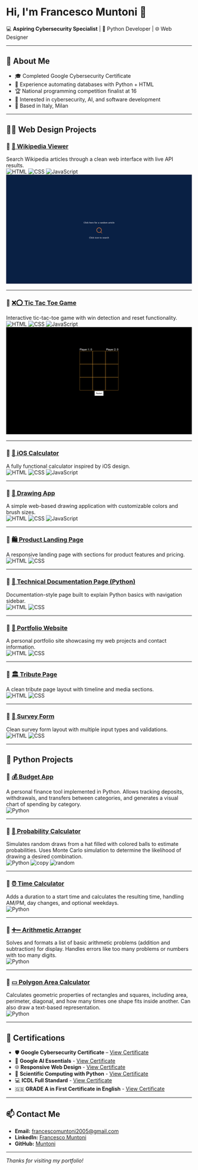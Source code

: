 # Hi, I'm Francesco Muntoni 👋

💻 **Aspiring Cybersecurity Specialist** | 🐍 Python Developer | 🌐 Web Designer

---

## 🚀 About Me
- 🎓 Completed Google Cybersecurity Certificate
- 💼 Experience automating databases with Python + HTML
- 🏆 National programming competition finalist at 16
- 🔐 Interested in cybersecurity, AI, and software development
- 📍 Based in Italy, Milan

---

## 📂🌐 Web Design Projects

### 🔹 [📰 Wikipedia Viewer](https://codepen.io/Muntoni/full/qByaLXV)
Search Wikipedia articles through a clean web interface with live API results.  
![HTML](https://img.shields.io/badge/HTML-E34F26?style=for-the-badge&logo=html5&logoColor=white) ![CSS](https://img.shields.io/badge/CSS-1572B6?style=for-the-badge&logo=css3&logoColor=white) ![JavaScript](https://img.shields.io/badge/JavaScript-F7DF1E?style=for-the-badge&logo=javascript&logoColor=black)
![Wikipedia Viewer Screenshot](assets/wikipedia-viewer.png)

---

### 🔹 [❌⭕ Tic Tac Toe Game](https://codepen.io/Muntoni/full/ExpgypK)
Interactive tic-tac-toe game with win detection and reset functionality.  
![HTML](https://img.shields.io/badge/HTML-E34F26?style=for-the-badge&logo=html5&logoColor=white)  ![CSS](https://img.shields.io/badge/CSS-1572B6?style=for-the-badge&logo=css3&logoColor=white) ![JavaScript](https://img.shields.io/badge/JavaScript-F7DF1E?style=for-the-badge&logo=javascript&logoColor=black)
![Tic Tac Toe Screenshot](assets/tic-tac-toe.png)

---

### 🔹 [🧮 iOS Calculator](https://codepen.io/Muntoni/full/wvxzWXE)
A fully functional calculator inspired by iOS design.  
![HTML](https://img.shields.io/badge/HTML-E34F26?style=for-the-badge&logo=html5&logoColor=white)  ![CSS](https://img.shields.io/badge/CSS-1572B6?style=for-the-badge&logo=css3&logoColor=white) ![JavaScript](https://img.shields.io/badge/JavaScript-F7DF1E?style=for-the-badge&logo=javascript&logoColor=black)

---

### 🔹 [🎨 Drawing App](https://codepen.io/Muntoni/full/QWBKErY)
A simple web-based drawing application with customizable colors and brush sizes.  
![HTML](https://img.shields.io/badge/HTML-E34F26?style=for-the-badge&logo=html5&logoColor=white)  ![CSS](https://img.shields.io/badge/CSS-1572B6?style=for-the-badge&logo=css3&logoColor=white) ![JavaScript](https://img.shields.io/badge/JavaScript-F7DF1E?style=for-the-badge&logo=javascript&logoColor=black)

---

### 🔹 [🛍️ Product Landing Page](https://codepen.io/Muntoni/full/poZELoZ)
A responsive landing page with sections for product features and pricing.  
![HTML](https://img.shields.io/badge/HTML-E34F26?style=for-the-badge&logo=html5&logoColor=white)  ![CSS](https://img.shields.io/badge/CSS-1572B6?style=for-the-badge&logo=css3&logoColor=white)

---

### 🔹 [📄 Technical Documentation Page (Python)](https://codepen.io/Muntoni/full/qByaodE)
Documentation-style page built to explain Python basics with navigation sidebar.  
![HTML](https://img.shields.io/badge/HTML-E34F26?style=for-the-badge&logo=html5&logoColor=white)  ![CSS](https://img.shields.io/badge/CSS-1572B6?style=for-the-badge&logo=css3&logoColor=white)

---

### 🔹 [💼 Portfolio Website](https://codepen.io/Muntoni/full/wvxzNBK)
A personal portfolio site showcasing my web projects and contact information.  
![HTML](https://img.shields.io/badge/HTML-E34F26?style=for-the-badge&logo=html5&logoColor=white) ![CSS](https://img.shields.io/badge/CSS-1572B6?style=for-the-badge&logo=css3&logoColor=white)

---

### 🔹 [🏛️ Tribute Page](https://codepen.io/Muntoni/full/wvxzmMp)
A clean tribute page layout with timeline and media sections.  
![HTML](https://img.shields.io/badge/HTML-E34F26?style=for-the-badge&logo=html5&logoColor=white) ![CSS](https://img.shields.io/badge/CSS-1572B6?style=for-the-badge&logo=css3&logoColor=white)

---

### 🔹 [📝 Survey Form](https://codepen.io/Muntoni/full/oNMzqzx)
Clean survey form layout with multiple input types and validations.  
![HTML](https://img.shields.io/badge/HTML-E34F26?style=for-the-badge&logo=html5&logoColor=white) ![CSS](https://img.shields.io/badge/CSS-1572B6?style=for-the-badge&logo=css3&logoColor=white)

---

## 📂 Python Projects

### 🔹 [💰 Budget App](assets/budget_app.py)
A personal finance tool implemented in Python. Allows tracking deposits, withdrawals, and transfers between categories, and generates a visual chart of spending by category.  
![Python](https://img.shields.io/badge/Python-3670A0?style=for-the-badge&logo=python&logoColor=white)

---

### 🔹 [🎲 Probability Calculator](assets/probability_calculator.py)
Simulates random draws from a hat filled with colored balls to estimate probabilities. Uses Monte Carlo simulation to determine the likelihood of drawing a desired combination.  
![Python](https://img.shields.io/badge/Python-3670A0?style=for-the-badge&logo=python&logoColor=white) ![copy](https://img.shields.io/badge/Library-copy-lightgrey?style=for-the-badge) ![random](https://img.shields.io/badge/Library-random-lightgrey?style=for-the-badge)

---

### 🔹 [⏰ Time Calculator](assets/time_calculator.py)
Adds a duration to a start time and calculates the resulting time, handling AM/PM, day changes, and optional weekdays.  
![Python](https://img.shields.io/badge/Python-3670A0?style=for-the-badge&logo=python&logoColor=white)

---

### 🔹 [➕➖ Arithmetic Arranger](assets/arithmetic_arranger.py)
Solves and formats a list of basic arithmetic problems (addition and subtraction) for display. Handles errors like too many problems or numbers with too many digits.  
![Python](https://img.shields.io/badge/Python-3670A0?style=for-the-badge&logo=python&logoColor=white)

---

### 🔹 [▭ Polygon Area Calculator](assets/polygon_area_calculator.py)
Calculates geometric properties of rectangles and squares, including area, perimeter, diagonal, and how many times one shape fits inside another. Can also draw a text-based representation.  
![Python](https://img.shields.io/badge/Python-3670A0?style=for-the-badge&logo=python&logoColor=white)

---

## 📜 Certifications
- 🛡️ **Google Cybersecurity Certificate** – [View Certificate](https://coursera.org/share/a1e290e0db603405e29dc2e231d9bc1d)
- 🤖 **Google AI Essentials** - [View Certificate](https://coursera.org/share/f3613dd6eda0402d582bc86ef25164d7)
- 🌐 **Responsive Web Design** - [View Certificate](https://www.freecodecamp.org/certification/francesco_muntoni/responsive-web-design)
- 🐍 **Scientific Computing with Python** - [View Certificate](https://www.freecodecamp.org/certification/francesco_muntoni/scientific-computing-with-python-v7)
- 💻 **ICDL Full Standard** - [View Certificate](assets/ICDL.pdf)
- 🇬🇧  **GRADE A in First Certificate in English** - [View Certificate](assets/firstCertificate.pdf)
---

## 📫 Contact Me
- **Email:** francescomuntoni2005@gmail.com
- **LinkedIn:** [Francesco Muntoni](www.linkedin.com/in/francesco-muntoni-a3507b257)
- **GitHub:** [Muntoni](https://github.com/Muntoni)

---
*Thanks for visiting my portfolio!*

